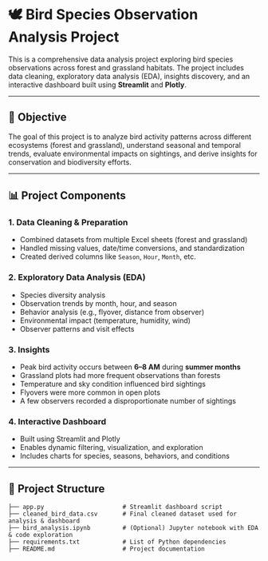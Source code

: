 
# 🕊️ Bird Species Observation Analysis Project

This is a comprehensive data analysis project exploring bird species observations across forest and grassland habitats. The project includes data cleaning, exploratory data analysis (EDA), insights discovery, and an interactive dashboard built using **Streamlit** and **Plotly**.

---

## 🧠 Objective

The goal of this project is to analyze bird activity patterns across different ecosystems (forest and grassland), understand seasonal and temporal trends, evaluate environmental impacts on sightings, and derive insights for conservation and biodiversity efforts.

---

## 📊 Project Components

### 1. Data Cleaning & Preparation
- Combined datasets from multiple Excel sheets (forest and grassland)
- Handled missing values, date/time conversions, and standardization
- Created derived columns like `Season`, `Hour`, `Month`, etc.

### 2. Exploratory Data Analysis (EDA)
- Species diversity analysis
- Observation trends by month, hour, and season
- Behavior analysis (e.g., flyover, distance from observer)
- Environmental impact (temperature, humidity, wind)
- Observer patterns and visit effects

### 3. Insights
- Peak bird activity occurs between **6–8 AM** during **summer months**
- Grassland plots had more frequent observations than forests
- Temperature and sky condition influenced bird sightings
- Flyovers were more common in open plots
- A few observers recorded a disproportionate number of sightings

### 4. Interactive Dashboard
- Built using Streamlit and Plotly
- Enables dynamic filtering, visualization, and exploration
- Includes charts for species, seasons, behaviors, and conditions

---

## 📁 Project Structure

```text
├── app.py                      # Streamlit dashboard script
├── cleaned_bird_data.csv       # Final cleaned dataset used for analysis & dashboard
├── bird_analysis.ipynb         # (Optional) Jupyter notebook with EDA & code exploration
├── requirements.txt            # List of Python dependencies
├── README.md                   # Project documentation

